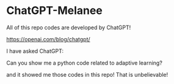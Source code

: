 # ChatGPT-Melanee

All of this repo codes are developed by ChatGPT!

https://openai.com/blog/chatgpt/


I have asked ChatGPT: 

Can you show me a python code related to adaptive learning?

and it showed me those codes in this repo! That is unbelievable! 
